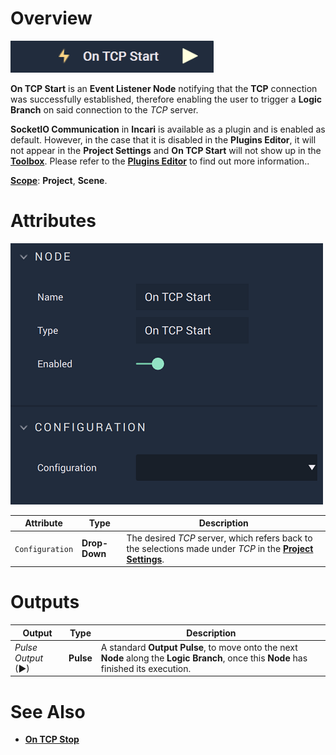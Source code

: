 # Overview

![The On TCP Start Node.](../../../../.gitbook/assets/ontcpstart.png)

**On TCP Start** is an **Event Listener Node** notifying that the **TCP** connection was successfully established, therefore enabling the user to trigger a **Logic Branch** on said connection to the *TCP* server.

**SocketIO Communication** in **Incari** is available as a plugin and is enabled as default. However, in the case that it is disabled in the **Plugins Editor**, it will not appear in the **Project Settings** and **On TCP Start** will not show up in the [**Toolbox**](../../overview.md). Please refer to the [**Plugins Editor**](../../../../modules/plugins/communication/tcpconnectionsmanager.md) to find out more information..

[**Scope**](../../overview.md#scopes): **Project**, **Scene**.

# Attributes

![The ON TCP Start Node Attributes.](../../../../.gitbook/assets/ontcpstartatts.png)

|Attribute|Type|Description|
|---|---|---|
|`Configuration`|**Drop-Down**|The desired _TCP_ server, which refers back to the selections made under *TCP* in the [**Project Settings**](../../../../modules/project-settings/tcp-connection.md).| 

# Outputs

|Output|Type|Description|
|---|---|---|
|*Pulse Output* (►)|**Pulse**|A standard **Output Pulse**, to move onto the next **Node** along the **Logic Branch**, once this **Node** has finished its execution.|

# See Also

* [**On TCP Stop**](ontcpstop.md)


